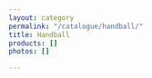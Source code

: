 ```yaml
---
layout: category
permalink: "/catalogue/handball/"
title: Handball
products: []
photos: []

---
```

